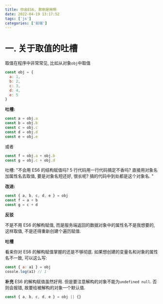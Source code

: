 ```yaml
---
title: 你会ES6, 那倒是用啊
date: 2022-04-19 13:17:52
tags: ['js']
categories: ['前端']
---
```


# 一. 关于取值的吐槽

取值在程序中非常常见, 比如从对象`obj`中取值

```js
const obj = {
  a: 1,
  b: 2,
  c: 3,
  d: 4,
  e: 5
}
```

**吐槽:**

```js
const a = obj.a
const b = obj.b
const c = obj.c
const d = obj.d
const e = obj.e
```

或者

```js
const f = obj.a + obj.b
const g = obj.c + obj.d
```

吐槽: "不会用 ES6 的结构赋值吗? 5 行代码用一行代码搞定不香吗? 直接用对象名加属性名去取值, 要是对象名短还好, 很长呢? 搞的代码中到处都是这个对象名. "

**改进:**

```js
const { a, b, c, d, e } = obj
const f = a + b
const g = c + d
```

**反驳**

不是不用 ES6 的解构赋值, 而是服务端返回的数据对象中的属性名不是我想要的, 这样取值, 不是还得重新创建个遍历赋值.

**吐槽**

看来你对 ES6 的解构赋值掌握的还是不够彻底. 如果想创建的变量名和对象的属性名不一致, 可以这么写:

```js
const { a: a1 } = obj
cosole.log(a1) // 1
```

**补充**
ES6 的解构赋值虽然好用. 但是要注意解构的对象不能为`undefined null`. 否则会报错, 故要给被解构的对象一个默认值.

```js
const { a, b, c, d, e } = obj || {}
```
